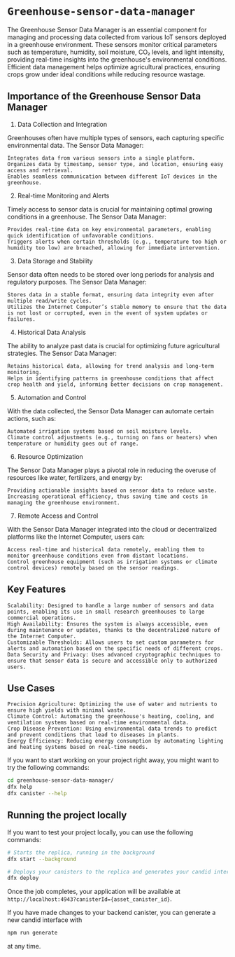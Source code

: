 # `Greenhouse-sensor-data-manager`

The Greenhouse Sensor Data Manager is an essential component for managing and processing data collected from various IoT sensors deployed in a greenhouse environment. These sensors monitor critical parameters such as temperature, humidity, soil moisture, CO₂ levels, and light intensity, providing real-time insights into the greenhouse's environmental conditions. Efficient data management helps optimize agricultural practices, ensuring crops grow under ideal conditions while reducing resource wastage.

## Importance of the Greenhouse Sensor Data Manager

1. Data Collection and Integration

Greenhouses often have multiple types of sensors, each capturing specific environmental data. The Sensor Data Manager:

    Integrates data from various sensors into a single platform.
    Organizes data by timestamp, sensor type, and location, ensuring easy access and retrieval.
    Enables seamless communication between different IoT devices in the greenhouse.

2. Real-time Monitoring and Alerts

Timely access to sensor data is crucial for maintaining optimal growing conditions in a greenhouse. The Sensor Data Manager:

    Provides real-time data on key environmental parameters, enabling quick identification of unfavorable conditions.
    Triggers alerts when certain thresholds (e.g., temperature too high or humidity too low) are breached, allowing for immediate intervention.

3. Data Storage and Stability

Sensor data often needs to be stored over long periods for analysis and regulatory purposes. The Sensor Data Manager:

    Stores data in a stable format, ensuring data integrity even after multiple read/write cycles.
    Utilizes the Internet Computer’s stable memory to ensure that the data is not lost or corrupted, even in the event of system updates or failures.

4. Historical Data Analysis

The ability to analyze past data is crucial for optimizing future agricultural strategies. The Sensor Data Manager:

    Retains historical data, allowing for trend analysis and long-term monitoring.
    Helps in identifying patterns in greenhouse conditions that affect crop health and yield, informing better decisions on crop management.

5. Automation and Control

With the data collected, the Sensor Data Manager can automate certain actions, such as:

    Automated irrigation systems based on soil moisture levels.
    Climate control adjustments (e.g., turning on fans or heaters) when temperature or humidity goes out of range.

6. Resource Optimization

The Sensor Data Manager plays a pivotal role in reducing the overuse of resources like water, fertilizers, and energy by:

    Providing actionable insights based on sensor data to reduce waste.
    Increasing operational efficiency, thus saving time and costs in managing the greenhouse environment.

7. Remote Access and Control

With the Sensor Data Manager integrated into the cloud or decentralized platforms like the Internet Computer, users can:

    Access real-time and historical data remotely, enabling them to monitor greenhouse conditions even from distant locations.
    Control greenhouse equipment (such as irrigation systems or climate control devices) remotely based on the sensor readings.

## Key Features

    Scalability: Designed to handle a large number of sensors and data points, enabling its use in small research greenhouses to large commercial operations.
    High Availability: Ensures the system is always accessible, even during maintenance or updates, thanks to the decentralized nature of the Internet Computer.
    Customizable Thresholds: Allows users to set custom parameters for alerts and automation based on the specific needs of different crops.
    Data Security and Privacy: Uses advanced cryptographic techniques to ensure that sensor data is secure and accessible only to authorized users.

## Use Cases

    Precision Agriculture: Optimizing the use of water and nutrients to ensure high yields with minimal waste.
    Climate Control: Automating the greenhouse's heating, cooling, and ventilation systems based on real-time environmental data.
    Crop Disease Prevention: Using environmental data trends to predict and prevent conditions that lead to diseases in plants.
    Energy Efficiency: Reducing energy consumption by automating lighting and heating systems based on real-time needs.

If you want to start working on your project right away, you might want to try the following commands:

```bash
cd greenhouse-sensor-data-manager/
dfx help
dfx canister --help
```

## Running the project locally

If you want to test your project locally, you can use the following commands:

```bash
# Starts the replica, running in the background
dfx start --background

# Deploys your canisters to the replica and generates your candid interface
dfx deploy
```

Once the job completes, your application will be available at `http://localhost:4943?canisterId={asset_canister_id}`.

If you have made changes to your backend canister, you can generate a new candid interface with

```bash
npm run generate
```

at any time.
